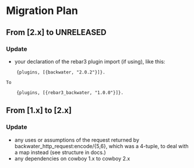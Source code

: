 # Migration Plan

## From [2.x] to UNRELEASED
### Update
- your declaration of the rebar3 plugin import (if using), like this:
```
    {plugins, [{backwater, "2.0.2"}]}.
```
    To
```
    {plugins, [{rebar3_backwater, "1.0.0"}]}.
```

## From [1.x] to [2.x]
### Update
- any uses or assumptions of the request returned by backwater_http_request:encode/{5,6}, which was a 4-tuple, to deal with a map instead (see structure in docs.)
- any dependencies on cowboy 1.x to cowboy 2.x
